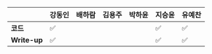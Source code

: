 |              | 강동인 | 배하람 | 김용주 | 박하윤 | 지승윤 | 유예찬 |
| ------------ | ------ | ------ | ------ | ------ | ------ | ------------ |
| **코드**     |✅||  |        | :white_check_mark: |:white_check_mark:|
| **Write-up** |✅||  |        |:white_check_mark:|:white_check_mark:|
